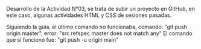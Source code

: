 Desarrollo de la Actividad N°03, se trata de subir un proyecto en GitHub,
en este caso, algunas actividades HTML y CSS de sesiones pasadas.

Siguiendo la guía, el último comando no funcionaba,
comando: "git push origin master",
error: "src refspec master does not match any"
El comando que sí funcionó fue:
"git push -u origin main"